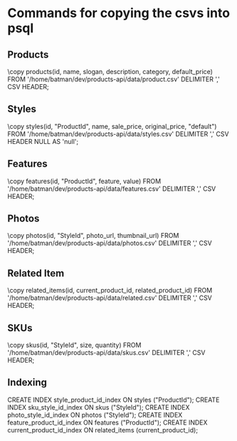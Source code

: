 # Commands for copying the csvs into psql

## Products
\copy products(id, name, slogan, description, category, default_price) FROM '/home/batman/dev/products-api/data/product.csv' DELIMITER ',' CSV HEADER;

## Styles
\copy styles(id, "ProductId", name, sale_price, original_price, "default") FROM '/home/batman/dev/products-api/data/styles.csv' DELIMITER ',' CSV HEADER NULL AS 'null';

## Features
\copy features(id, "ProductId", feature, value) FROM '/home/batman/dev/products-api/data/features.csv' DELIMITER ',' CSV HEADER;

## Photos
\copy photos(id, "StyleId", photo_url, thumbnail_url) FROM '/home/batman/dev/products-api/data/photos.csv' DELIMITER ',' CSV HEADER;

## Related Item
\copy related_items(id, current_product_id, related_product_id) FROM '/home/batman/dev/products-api/data/related.csv' DELIMITER ',' CSV HEADER;

## SKUs
\copy skus(id, "StyleId", size, quantity) FROM '/home/batman/dev/products-api/data/skus.csv' DELIMITER ',' CSV HEADER;

## Indexing
CREATE INDEX style_product_id_index ON styles ("ProductId");
CREATE INDEX sku_style_id_index ON skus ("StyleId");
CREATE INDEX photo_style_id_index ON photos ("StyleId");
CREATE INDEX feature_product_id_index ON features ("ProductId");
CREATE INDEX current_product_id_index ON related_items (current_product_id);
